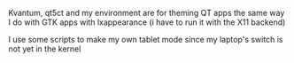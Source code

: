 Kvantum, qt5ct and my environment are for theming QT apps the same way I do with GTK apps with lxappearance (i have to run it with the X11 backend)

I use some scripts to make my own tablet mode since my laptop's switch is not yet in the kernel
